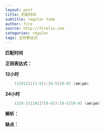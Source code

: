```yaml
---
layout: post
title: 匹配时间
subtitle: regular time
author: fire
source: http://fireliu.com
categories: regular 
tags: 正则表达式
---
```


**匹配时间**
 
**正则表达式：**

**12小时**

```c
    (1[012]|[1-9]):[0-5][0-9] (am|pm)  
```

**24小时**

```c
    (2[0-3]|[01]?[0-9]):[0-5][0-9] (am|pm)  
```

**解析：**
   
**缺点：**
    